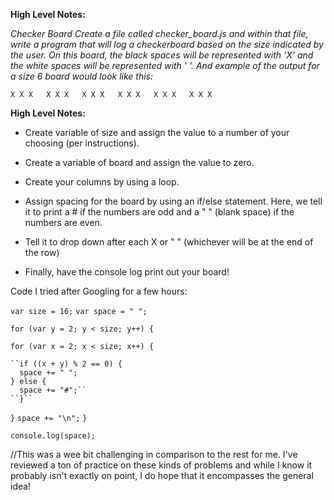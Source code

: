**High Level Notes:**




*Checker Board
Create a file called checker_board.js and within that file, write a program that will log a checkerboard based on the size indicated by the user. On this board, the black spaces will be represented with 'X' and the white spaces will be represented with ' '. And example of the output for a size 6 board would look like this:*



``X X X  
 X X X  
X X X  
 X X X  
X X X  
 X X X``


**High Level Notes:**

* Create variable of size and assign the value to a number of your choosing (per instructions).

* Create a variable of board and assign the value to zero.

* Create your columns by using a loop.

* Assign spacing for the board by using an if/else statement. Here, we tell it to print a # if the numbers are odd and a " " (blank space) if the numbers are even.

* Tell it to drop down after each X or " " (whichever will be at the end of the row)

* Finally, have the console log print out your board!

Code I tried after Googling for a few hours:

``var size = 16;``
 ``var space = " ";``

``for (var y = 2; y < size; y++) {``

 ``for (var x = 2; x < size; x++) {``

    ``if ((x + y) % 2 == 0) {
      space += " ";
    } else {
      space += "#";``
    ``}``
  ``}``
 ``space += "\n";``
``}``

``console.log(space);``

//This was a wee bit challenging in comparison to the rest for me. I've reviewed a ton of practice on these kinds of problems and while I know it probably isn't exactly on point, I do hope that it encompasses the general idea!
